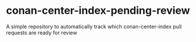 # conan-center-index-pending-review
A simple repository to automatically track which conan-center-index pull requests are ready for review
